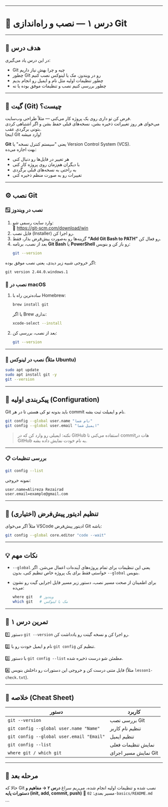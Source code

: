 
---



# 🧩 درس ۱ — نصب و راه‌اندازی Git

---

## 🎯 هدف درس
در این درس یاد می‌گیری:
- Git چیه و چرا بهش نیاز داریم  
- چطور Git رو در ویندوز، مک یا لینوکس نصب کنیم  
- چطور تنظیمات اولیه مثل نام و ایمیل رو انجام بدیم  
- چطور بررسی کنیم نصب و تنظیمات موفق بوده یا نه  

---

## 🧠 گیت (Git) چیست؟
فرض کن تو داری روی یک پروژه کار می‌کنی — مثلاً طراحی وب‌سایت.  
می‌خوای هر روز تغییراتت ذخیره بشن، نسخه‌های قبلی حفظ بشن و اگر اشتباهی کردی بتونی برگردی عقب.  
اینجا Git وارد میشه!  

**Git** یعنی "سیستم کنترل نسخه" یا Version Control System (VCS).  
بهت اجازه می‌ده:
- هر تغییر در فایل‌ها رو دنبال کنی  
- با دیگران هم‌زمان روی پروژه کار کنی  
- به راحتی به نسخه‌های قبلی برگردی  
- تغییرات رو به صورت منظم ذخیره کنی  

---

## ⚙️ نصب Git

### 🪟 نصب در ویندوز
1. وارد سایت رسمی شو:  
   🔗 https://git-scm.com/download/win  
2. فایل نصب (Installer) رو اجرا کن.  
3. گزینه‌ها رو به‌صورت پیش‌فرض بذار، فقط **“Add Git Bash to PATH”** رو فعال کن.  
4. بعد از نصب، برنامه **Git Bash** یا **PowerShell** رو باز کن و بنویس:
   ```bash
   git --version
اگر خروجی شبیه زیر دیدی، یعنی نصب موفق بوده:

```
git version 2.44.0.windows.1
```



### 🍎 نصب در macOS

1. ساده‌ترین راه با Homebrew:

   ```bash
   brew install git
   ```

   یا اگر Brew نداری:

   ```bash
   xcode-select --install
   ```
2. بعد از نصب، بررسی کن:

   ```bash
   git --version
   ```

---

### 🐧 نصب در لینوکس (مثلاً Ubuntu)

```bash
sudo apt update
sudo apt install git -y
git --version
```

---

## 🧭 پیکربندی اولیه (Configuration)

Git باید بدونه تو کی هستی تا در هر commit نام و ایمیلت ثبت بشه.

```bash
git config --global user.name "نام شما"
git config --global user.email "ایمیل شما"
```

> نکته: ایمیلی رو وارد کن که در GitHub استفاده می‌کنی تا commit‌هات در GitHub به نام خودت نمایش داده بشه.

---

### 📋 بررسی تنظیمات

```bash
git config --list
```

نمونه خروجی:

```
user.name=Alireza Rezairad
user.email=example@gmail.com
```

---

## 🧰 تنظیم ادیتور پیش‌فرض (اختیاری)

مثلاً اگر می‌خوای VSCode ادیتور پیش‌فرض Git باشه:

```bash
git config --global core.editor "code --wait"
```

---

## 💡 نکات مهم

* `--global` یعنی این تنظیمات برای تمام پروژه‌های آینده‌ات اعمال می‌شن.
  اگر خواستی فقط برای یک پروژه خاص تنظیم کنی، بدون `--global` بنویس.
* برای اطمینان از صحت مسیر نصب، دستور زیر مسیر فایل اجرایی گیت رو نشون می‌ده:

  ```bash
  where git   # ویندوز
  which git   # مک یا لینوکس
  ```

---

## 🧪 تمرین درس ۱

1️⃣ دستور `git --version` رو اجرا کن و نسخه گیتت رو یادداشت کن.

2️⃣ نام و ایمیل خودت رو با `git config` تنظیم کن.

3️⃣ با دستور `git config --list` مطمئن شو درست ذخیره شده.

4️⃣ فایل متنی درست کن و خروجی این دستورات رو داخلش بنویس (مثلاً `lesson1-check.txt`).

---

## 🧾 خلاصه (Cheat Sheet)

| دستور                                    | کاربرد               |
| ---------------------------------------- | -------------------- |
| `git --version`                          | بررسی نصب Git        |
| `git config --global user.name "Name"`   | تنظیم نام کاربر      |
| `git config --global user.email "Email"` | تنظیم ایمیل          |
| `git config --list`                      | نمایش تنظیمات فعلی   |
| `where git / which git`                  | نمایش مسیر اجرای Git |

---

## 🚀 مرحله بعد

حالا که Git نصب شده و تنظیمات اولیه انجام شده،
می‌ریم سراغ **درس ۲ → مفاهیم و دستورات پایه (init, add, commit, push)**
📁 مسیر بعدی: `02-basics/README.md`

</div>
```